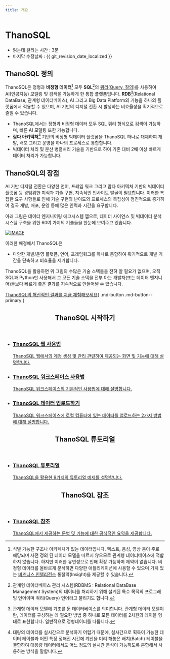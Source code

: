 ```yaml
---
title: 개요
---
```


# __ThanoSQL__

- 읽는데 걸리는 시간 : 3분
- 마지막 수정날짜 : {{ git_revision_date_localized }}

## __ThanoSQL 정의__

ThanoSQL은 정형과 __비정형 데이터__[^1] 모두 __SQL__[^2]의 [쿼리(Query, 질의)](https://ko.wikipedia.org/wiki/%EC%BF%BC%EB%A6%AC)를 사용하여 AI(인공지능) 모델링 및 검색을 가능하게 한 통합 플랫폼입니다. __RDB__[^3](Relational DataBase, 관계형 데이터베이스), AI 그리고 Big Data Platform의 기능을 하나의 플랫폼에서 적용할 수 있으며, AI 기반의 디지털 전환 시 발생하는 비효율성을 획기적으로 줄일 수 있습니다.

- ThanoSQL에서는 정형과 비정형 데이터 모두 SQL 쿼리 형식으로 검색이 가능하며, 빠른 AI 모델링 또한 가능합니다.   
- __람다 아키텍처__[^4] 기반의 비정형 빅데이터 플랫폼을 ThanoSQL 하나로 대체하여 개발, 배포 그리고 운영을 하나의 프로세스로 통합합니다.  
- 빅데이터 처리 및 분산 병렬처리 기술을 기반으로 하여 기존 대비 2배 이상 빠르게 데이터 처리가 가능합니다.

## __ThanoSQL의 장점__

AI 기반 디지털 전환은 다양한 언어, 프레임 워크 그리고 람다 아키텍처 기반의 빅데이터 플랫폼 등 광범위한 지식과 기술 구현, 지속적인 인사이트 발굴이 필요합니다. 이러한 복잡한 요구 사항들로 인해 기술 구현의 난이도와 프로세스의 복잡성이 점진적으로 증가하여 결국 개발, 배포, 운영 등에 많은 인력과 시간을 요구합니다.

아래 그림은 데이터 엔지니어링 에코시스템 맵으로, 데이터 사이언스 및 빅데이터 분석 시스템 구축을 위한 60여 가지의 기술들을 한눈에 보여주고 있습니다. 

[![IMAGE](/img/index/img1.png)](/img/index/img1.png)

이러한 배경에서 ThanoSQL은

- 다양한 개발/운영 플랫폼, 언어, 프레임워크를 하나로 통합하여 획기적으로 개발 기간을 단축하고 비효율을 제거합니다. 

ThanoSQL을 활용하면 위 그림의 수많은 기술 스택들을 전혀 알 필요가 없으며, 오직 SQL과 Python만 사용해서 그 모든 기술 스택을 전부 아는 개발자(또는 데이터 엔지니어)들보다 빠르게 좋은 결과를 지속적으로 만들어낼 수 있습니다. 

[ThanoSQL의 혁신적인 결과를 지금 체험해보세요](https://www.thanosql.ai/){ .md-button .md-button--primary }

<div class="card">
    <header>
        <h2 id="card-h2"> ThanoSQL 시작하기</h2>
    </header>
    <ul class="fullclick">
        <li>
            <a href="/getting_started/how_to_use_ThanoSQL/">
                <h3>
                    ThanoSQL 웹 사용법
                </h3>
                <p>
                    ThanoSQL 웹에서의 계정 생성 및 관리 관련하여 제공되는 화면 및 기능에 대해 설명합니다. 
                </p>
            </a>
        </li>
        <li>
            <a href="/getting_started/hello_ThanoSQL/">
                <h3>
                    ThanoSQL 워크스페이스 사용법
                </h3>
                <p>
                    ThanoSQL 워크스페이스의 기본적인 사용법에 대해 설명합니다.  
                </p>
            </a>
        </li>
        <li>
            <a href="/getting_started/data_upload/">
                <h3>
                    ThanoSQL 데이터 업로드하기
                </h3>
                <p>
                    ThanoSQL 워크스페이스에 로컬 컴퓨터에 있는 데이터를 업로드하는 2가지 방법에 대해 설명합니다.
                </p>
            </a>
        </li>
    </ul>
</div>


<div class="card">
    <header>
        <h2 id="card-h2"> ThanoSQL 튜토리얼</h2>
    </header>
    <ul class="fullclick">
        <li>
            <a href="/tutorials/algorithm_list/">
                <h3>
                    ThanoSQL 튜토리얼
                </h3>
                <p>
                    ThanoSQL을 활용한 9가지의 튜토리얼 예제를 설명합니다. 
                </p>
            </a>
        </li>
    </ul>
</div>

<div class="card">
    <header>
        <h2 id="card-h2"> ThanoSQL 참조</h2>
    </header>
    <ul class="fullclick">
        <li>
            <a href="/how-to_guides/reference/">
                <h3>
                    ThanoSQL 참조
                </h3>
                <p>
                    ThanoSQL에서 제공하는 문법 및 기능에 대한 공식적인 요약을 제공합니다. 
                </p>
            </a>
        </li>
    </ul>
</div>

[^1]: 식별 가능한 구조나 아키텍처가 없는 데이터입니다. 텍스트, 음성, 영상 등이 주로 해당되며 사전 정의 된 데이터 모델을 따르지 않으므로 관계형 데이터베이스에 적합하지 않습니다. 하지만 이러한 유연성으로 인해 확장 가능하며 제약이 없습니다. 비정형 데이터를 올바르게 분석하면 다양한 애플리케이션에 사용할 수 있으며 가치 있는 [비즈니스 인텔리전스](https://ko.wikipedia.org/wiki/%EB%B9%84%EC%A6%88%EB%8B%88%EC%8A%A4_%EC%9D%B8%ED%85%94%EB%A6%AC%EC%A0%84%EC%8A%A4) 통찰력(Insight)을 제공할 수 있습니다.

[^2]: 관계형 데이터베이스 관리 시스템(RDBMS : Relational DataBase Management System)의 데이터를 처리하기 위해 설계된 특수 목적의 프로그래밍 언어이며 쿼리(Query) 언어라고 불리기도 합니다.

[^3]: 관계형 데이터 모델에 기초를 둔 데이터베이스를 의미합니다. 관계형 데이터 모델이란, 데이터를 구성하는 데 필요한 방법 중 하나로 모든 데이터를 2차원의 테이블 형태로 표현합니다. 일반적으로 정형데이터를 다룹니다.

[^4]: 대량의 데이터를 실시간으로 분석하기 어렵기 때문에, 실시간으로 획득이 가능한 데이터 테이블과 어떤 특정 정해진 시간에 계산을 미리 해놓은 배치(Batch) 테이블을 결합하여 대용량 데이터에서도 어느 정도의 실시간 분석이 가능하도록 혼합해서 사용하는 방식을 말합니다.

